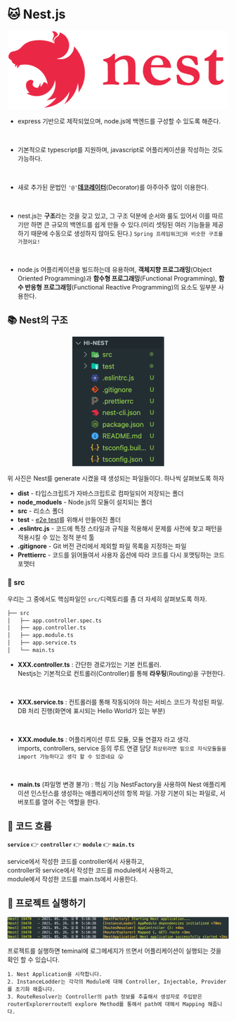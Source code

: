 # 🐱 Nest.js
<div align="center">
    <img src="./img/logo.svg">
</div>

* express 기반으로 제작되었으며, node.js에 백엔드를 구성할 수 있도록 해준다.
<br>

* 기본적으로 typescript를 지원하며, javascript로 어플리케이션을 작성하는 것도 가능하다.
<br>

* 새로 추가된 문법인 `'@'`**[데코레이터](https://github.com/songyouhyun/External-Brain/blob/master/ETC/ETC.md#%EB%8D%B0%EC%BD%94%EB%A0%88%EC%9D%B4%ED%84%B0decorator%EB%9E%80)**(Decorator)를 아주아주 많이 이용한다.
<br>

* nest.js는 **구조**라는 것을 갖고 있고, 그 구조 덕분에 순서와 룰도 있어서 이를 따르기만 하면 큰 규모의 백엔드를 쉽게 만들 수 있다.(미리 셋팅된 여러 기능들을 제공하기 때문에 수동으로 생성하지 않아도 된다.) `Spring 프레임워크🍃와 비슷한 구조를 가졌어요!`
<br>

* node.js 어플리케이션을 빌드하는데 유용하며, **객체지향 프로그래밍**(Object Oriented Programming)과 **함수형 프로그래밍**(Functional Programming), **함수 반응형 프로그래밍**(Functional Reactive Programming)의 요소도 일부분 사용한다.


## 📚 Nest의 구조
<div align="center" height="900" width="400">
    <img src="./img/Nest_Struct.png">
</div>

위 사진은 Nest를 generate 시켰을 때 생성되는 파일들이다. 하나씩 살펴보도록 하자

* **dist** - 타입스크립트가 자바스크립트로 컴파일되어 저장되는 폴더
* **node_moduels** - Node.js의 모듈이 설치되는 폴더
* **src** - 리소스 폴더
* **test** - [e2e test](https://github.com/songyouhyun/External-Brain/blob/master/ETC/ETC.md#e2e-testend-to-end-test%EB%9E%80)를 위해서 만들어진 폴더
* **.eslintrc.js** - 코드에 특정 스타일과 규칙을 적용해서 문제를 사전에 찾고 패턴을 적용시킬 수 있는 정적 분석 툴
* **.gitignore** - Git 버전 관리에서 제외할 파일 목록을 지정하는 파일
* **Prettierrc** - 코드를 읽어들여서 사용자 옵션에 따라 코드를 다시 포맷팅하는 코드 포맷터

### 📁 src
우리는 그 중에서도 핵심파일인 `src/`디렉토리를 좀 더 자세히 살펴보도록 하자.
<br>

```bash
├── src
│   ├── app.controller.spec.ts
│   ├── app.controller.ts
│   ├── app.module.ts
│   ├── app.service.ts
│   └── main.ts
```

* **XXX.controller.ts** : 간단한 경로가있는 기본 컨트롤러.<br>
Nestjs는 기본적으로 컨트롤러(Controller)를 통해 **라우팅**(Routing)을 구현한다.
<br>

* **XXX.service.ts** : 컨트롤러를 통해 작동되어야 하는 서비스 코드가 작성된 파일.<br>
DB 처리 진행(화면에 표시되는 Hello World가 있는 부분)
<br>

* **XXX.module.ts** : 어플리케이션 루트 모듈, 모듈 연결자 라고 생각.<br>
imports, controllers, service 등의 루트 연결 담당
`최상위라면 밑으로 자식모듈들을 import 가능하다고 생각 할 수 있겠네요 😮`
<br>

* **main.ts** (파일명 변경 불가) : 핵심 기능 NestFactory을 사용하여 Nest 애플리케이션 인스턴스를 생성하는 애플리케이션의 항목 파일. 가장 기본이 되는 파일로, 서버포트를 열어 주는 역할을 한다.

## 💨 코드 흐름
**`service`** 👉 **`controller`** 👉 **`module`** 👉 **`main.ts`**

service에서 작성한 코드를 controller에서 사용하고,<br>
controller와 service에서 작성한 코드를 module에서 사용하고,<br>
module에서 작성한 코드를 main.ts에서 사용한다.<br>

## 🤖 프로젝트 실행하기
<div align="center">
    <img src="./img/log_msg.png">
</div>

프로젝트를 실행하면 teminal에 로그메세지가 뜨면서 어플리케이션이 실행되는 것을 확인 할 수 있습니다.


    1. Nest Application을 시작합니다.
    2. InstanceLodder는 각각의 Module에 대해 Controller, Injectable, Provider를 초기화 해줍니다.
    3. RouteResolver는 Controller의 path 정보를 추출해서 생성자로 주입받은 routerExplorerroute의 explore Method를 통해서 path에 대해서 Mapping 해줍니다.
